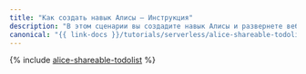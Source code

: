 ```yaml
---
title: "Как создать навык Алисы – Инструкция"
description: "В этом сценарии вы создадите навык Алисы и развернете веб-приложение, которое позволит делать, читать и редактировать списки дел с помощью Алисы, а также делиться списками с другими пользователями на сайте."
canonical: "{{ link-docs }}/tutorials/serverless/alice-shareable-todolist"
---
```


{% include [alice-shareable-todolist](../../_tutorials/serverless/alice-shareable-todolist.md) %}
